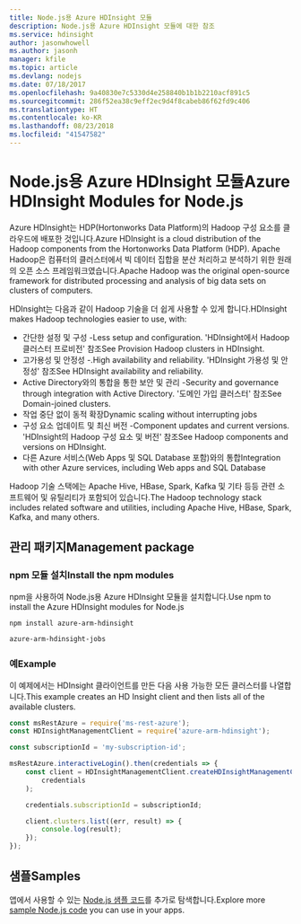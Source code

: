 ```yaml
---
title: Node.js용 Azure HDInsight 모듈
description: Node.js용 Azure HDInsight 모듈에 대한 참조
ms.service: hdinsight
author: jasonwhowell
ms.author: jasonh
manager: kfile
ms.topic: article
ms.devlang: nodejs
ms.date: 07/18/2017
ms.openlocfilehash: 9a40830e7c5330d4e258840b1b1b2210acf891c5
ms.sourcegitcommit: 286f52ea38c9eff2ec9d4f8cabeb86f62fd9c406
ms.translationtype: HT
ms.contentlocale: ko-KR
ms.lasthandoff: 08/23/2018
ms.locfileid: "41547582"
---
```

# <a name="azure-hdinsight-modules-for-nodejs"></a><span data-ttu-id="9d35c-103">Node.js용 Azure HDInsight 모듈</span><span class="sxs-lookup"><span data-stu-id="9d35c-103">Azure HDInsight Modules for Node.js</span></span>

<span data-ttu-id="9d35c-104">Azure HDInsight는 HDP(Hortonworks Data Platform)의 Hadoop 구성 요소를 클라우드에 배포한 것입니다.</span><span class="sxs-lookup"><span data-stu-id="9d35c-104">Azure HDInsight is a cloud distribution of the Hadoop components from the Hortonworks Data Platform (HDP).</span></span> <span data-ttu-id="9d35c-105">Apache Hadoop은 컴퓨터의 클러스터에서 빅 데이터 집합을 분산 처리하고 분석하기 위한 원래의 오픈 소스 프레임워크였습니다.</span><span class="sxs-lookup"><span data-stu-id="9d35c-105">Apache Hadoop was the original open-source framework for distributed processing and analysis of big data sets on clusters of computers.</span></span>

<span data-ttu-id="9d35c-106">HDInsight는 다음과 같이 Hadoop 기술을 더 쉽게 사용할 수 있게 합니다.</span><span class="sxs-lookup"><span data-stu-id="9d35c-106">HDInsight makes Hadoop technologies easier to use, with:</span></span>
- <span data-ttu-id="9d35c-107">간단한 설정 및 구성 -</span><span class="sxs-lookup"><span data-stu-id="9d35c-107">Less setup and configuration.</span></span> <span data-ttu-id="9d35c-108">'HDInsight에서 Hadoop 클러스터 프로비전' 참조</span><span class="sxs-lookup"><span data-stu-id="9d35c-108">See Provision Hadoop clusters in HDInsight.</span></span>
- <span data-ttu-id="9d35c-109">고가용성 및 안정성 -.</span><span class="sxs-lookup"><span data-stu-id="9d35c-109">High availability and reliability.</span></span> <span data-ttu-id="9d35c-110">'HDInsight 가용성 및 안정성' 참조</span><span class="sxs-lookup"><span data-stu-id="9d35c-110">See HDInsight availability and reliability.</span></span>
- <span data-ttu-id="9d35c-111">Active Directory와의 통합을 통한 보안 및 관리 -</span><span class="sxs-lookup"><span data-stu-id="9d35c-111">Security and governance through integration with Active Directory.</span></span> <span data-ttu-id="9d35c-112">'도메인 가입 클러스터' 참조</span><span class="sxs-lookup"><span data-stu-id="9d35c-112">See Domain-joined clusters.</span></span>
- <span data-ttu-id="9d35c-113">작업 중단 없이 동적 확장</span><span class="sxs-lookup"><span data-stu-id="9d35c-113">Dynamic scaling without interrupting jobs</span></span>
- <span data-ttu-id="9d35c-114">구성 요소 업데이트 및 최신 버전 -</span><span class="sxs-lookup"><span data-stu-id="9d35c-114">Component updates and current versions.</span></span> <span data-ttu-id="9d35c-115">'HDInsight의 Hadoop 구성 요소 및 버전' 참조</span><span class="sxs-lookup"><span data-stu-id="9d35c-115">See Hadoop components and versions on HDInsight.</span></span>
- <span data-ttu-id="9d35c-116">다른 Azure 서비스(Web Apps 및 SQL Database 포함)와의 통합</span><span class="sxs-lookup"><span data-stu-id="9d35c-116">Integration with other Azure services, including Web apps and SQL Database</span></span>

<span data-ttu-id="9d35c-117">Hadoop 기술 스택에는 Apache Hive, HBase, Spark, Kafka 및 기타 등등 관련 소프트웨어 및 유틸리티가 포함되어 있습니다.</span><span class="sxs-lookup"><span data-stu-id="9d35c-117">The Hadoop technology stack includes related software and utilities, including Apache Hive, HBase, Spark, Kafka, and many others.</span></span> 

## <a name="management-package"></a><span data-ttu-id="9d35c-118">관리 패키지</span><span class="sxs-lookup"><span data-stu-id="9d35c-118">Management package</span></span>

### <a name="install-the-npm-modules"></a><span data-ttu-id="9d35c-119">npm 모듈 설치</span><span class="sxs-lookup"><span data-stu-id="9d35c-119">Install the npm modules</span></span>

<span data-ttu-id="9d35c-120">npm을 사용하여 Node.js용 Azure HDInsight 모듈을 설치합니다.</span><span class="sxs-lookup"><span data-stu-id="9d35c-120">Use npm to install the Azure HDInsight modules for Node.js</span></span>

```bash
npm install azure-arm-hdinsight
```

```bash
azure-arm-hdinsight-jobs
```

### <a name="example"></a><span data-ttu-id="9d35c-121">예</span><span class="sxs-lookup"><span data-stu-id="9d35c-121">Example</span></span> 

<span data-ttu-id="9d35c-122">이 예제에서는 HDInsight 클라이언트를 만든 다음 사용 가능한 모든 클러스터를 나열합니다.</span><span class="sxs-lookup"><span data-stu-id="9d35c-122">This example creates an HD Insight client and then lists all of the available clusters.</span></span> 

```javascript
const msRestAzure = require('ms-rest-azure');
const HDInsightManagementClient = require('azure-arm-hdinsight');

const subscriptionId = 'my-subscription-id';

msRestAzure.interactiveLogin().then(credentials => {
    const client = HDInsightManagementClient.createHDInsightManagementClient(
        credentials
    );

    credentials.subscriptionId = subscriptionId;

    client.clusters.list((err, result) => {
        console.log(result);
    });
});
```

## <a name="samples"></a><span data-ttu-id="9d35c-123">샘플</span><span class="sxs-lookup"><span data-stu-id="9d35c-123">Samples</span></span>

<span data-ttu-id="9d35c-124">앱에서 사용할 수 있는 [Node.js 샘플 코드](https://azure.microsoft.com/resources/samples/?platform=nodejs)를 추가로 탐색합니다.</span><span class="sxs-lookup"><span data-stu-id="9d35c-124">Explore more [sample Node.js code](https://azure.microsoft.com/resources/samples/?platform=nodejs) you can use in your apps.</span></span>
